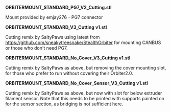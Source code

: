 **ORBITERMOUNT_STANDARD_PG7_V2_Cutting.stl**

Mount provided by emjay276 - PG7 connector

**ORBITERMOUNT_STANDARD_V3_Cutting v1.stl**

Cutting remix by SaltyPaws using latest from https://github.com/sneakytreesnake/StealthOrbiter for mounting CANBUS or those who don't need PG7.

**ORBITERMOUNT_STANDARD_No_Cover_V3_Cutting v1.stl**

Cutting remix by SaltyPaws as above, but removing the cover mounting slot, for those who prefer to run without covering their Orbiter2.0.

**ORBITERMOUNT_STANDARD_No_Cover_Sensor_V3_Cutting v1.stl**

Cutting remix by SaltyPaws as above, but now with slot for below extruder filament sensor. Note that this needs to be printed with supports painted on for the sensor section, as bridging is not sufficient here.
